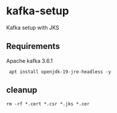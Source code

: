 # kafka-setup
Kafka setup with JKS

## Requirements

Apache kafka 3.6.1

```
 apt install openjdk-19-jre-headless -y
```

## cleanup

```
rm -rf *.cert *.csr *.jks *.cer
```